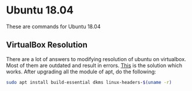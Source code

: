 # Ubuntu 18.04 <a id="u1804"> </a>
These are commands for Ubuntu 18.04

## VirtualBox Resolution
There are a lot of answers to modifying resolution of ubuntu on virtualbox. Most of them are outdated and result in errors. [This](https://www.tecmint.com/install-virtualbox-guest-additions-in-ubuntu/) is the solution which works. After upgrading all the module of apt, do the following:
```bash
sudo apt install build-essential dkms linux-headers-$(uname -r)
```


